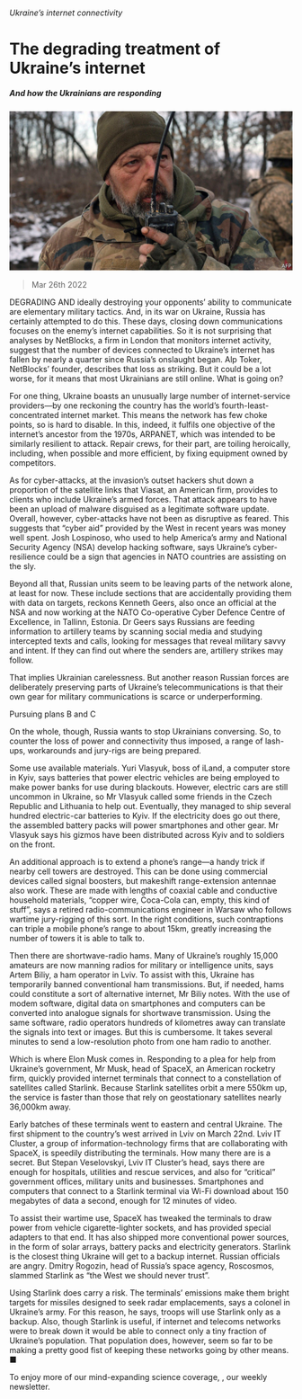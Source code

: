 ###### Ukraine’s internet connectivity

# The degrading treatment of Ukraine’s internet 

##### And how the Ukrainians are responding 

![image](images/20220326_stp501.jpg) 

> Mar 26th 2022 

DEGRADING AND ideally destroying your opponents’ ability to communicate are elementary military tactics. And, in its war on Ukraine, Russia has certainly attempted to do this. These days, closing down communications focuses on the enemy’s internet capabilities. So it is not surprising that analyses by NetBlocks, a firm in London that monitors internet activity, suggest that the number of devices connected to Ukraine’s internet has fallen by nearly a quarter since Russia’s onslaught began. Alp Toker, NetBlocks’ founder, describes that loss as striking. But it could be a lot worse, for it means that most Ukrainians are still online. What is going on?

For one thing, Ukraine boasts an unusually large number of internet-service providers—by one reckoning the country has the world’s fourth-least-concentrated internet market. This means the network has few choke points, so is hard to disable. In this, indeed, it fulfils one objective of the internet’s ancestor from the 1970s, ARPANET, which was intended to be similarly resilient to attack. Repair crews, for their part, are toiling heroically, including, when possible and more efficient, by fixing equipment owned by competitors.


As for cyber-attacks, at the invasion’s outset hackers shut down a proportion of the satellite links that Viasat, an American firm, provides to clients who include Ukraine’s armed forces. That attack appears to have been an upload of malware disguised as a legitimate software update. Overall, however, cyber-attacks have not been as disruptive as feared. This suggests that “cyber aid” provided by the West in recent years was money well spent. Josh Lospinoso, who used to help America’s army and National Security Agency (NSA) develop hacking software, says Ukraine’s cyber-resilience could be a sign that agencies in NATO countries are assisting on the sly.

Beyond all that, Russian units seem to be leaving parts of the network alone, at least for now. These include sections that are accidentally providing them with data on targets, reckons Kenneth Geers, also once an official at the NSA and now working at the NATO Co-operative Cyber Defence Centre of Excellence, in Tallinn, Estonia. Dr Geers says Russians are feeding information to artillery teams by scanning social media and studying intercepted texts and calls, looking for messages that reveal military savvy and intent. If they can find out where the senders are, artillery strikes may follow.

That implies Ukrainian carelessness. But another reason Russian forces are deliberately preserving parts of Ukraine’s telecommunications is that their own gear for military communications is scarce or underperforming.

Pursuing plans B and C

On the whole, though, Russia wants to stop Ukrainians conversing. So, to counter the loss of power and connectivity thus imposed, a range of lash-ups, workarounds and jury-rigs are being prepared.

Some use available materials. Yuri Vlasyuk, boss of iLand, a computer store in Kyiv, says batteries that power electric vehicles are being employed to make power banks for use during blackouts. However, electric cars are still uncommon in Ukraine, so Mr Vlasyuk called some friends in the Czech Republic and Lithuania to help out. Eventually, they managed to ship several hundred electric-car batteries to Kyiv. If the electricity does go out there, the assembled battery packs will power smartphones and other gear. Mr Vlasyuk says his gizmos have been distributed across Kyiv and to soldiers on the front.

An additional approach is to extend a phone’s range—a handy trick if nearby cell towers are destroyed. This can be done using commercial devices called signal boosters, but makeshift range-extension antennae also work. These are made with lengths of coaxial cable and conductive household materials, “copper wire, Coca-Cola can, empty, this kind of stuff”, says a retired radio-communications engineer in Warsaw who follows wartime jury-rigging of this sort. In the right conditions, such contraptions can triple a mobile phone’s range to about 15km, greatly increasing the number of towers it is able to talk to.

Then there are shortwave-radio hams. Many of Ukraine’s roughly 15,000 amateurs are now manning radios for military or intelligence units, says Artem Biliy, a ham operator in Lviv. To assist with this, Ukraine has temporarily banned conventional ham transmissions. But, if needed, hams could constitute a sort of alternative internet, Mr Biliy notes. With the use of modem software, digital data on smartphones and computers can be converted into analogue signals for shortwave transmission. Using the same software, radio operators hundreds of kilometres away can translate the signals into text or images. But this is cumbersome. It takes several minutes to send a low-resolution photo from one ham radio to another.

Which is where Elon Musk comes in. Responding to a plea for help from Ukraine’s government, Mr Musk, head of SpaceX, an American rocketry firm, quickly provided internet terminals that connect to a constellation of satellites called Starlink. Because Starlink satellites orbit a mere 550km up, the service is faster than those that rely on geostationary satellites nearly 36,000km away.

Early batches of these terminals went to eastern and central Ukraine. The first shipment to the country’s west arrived in Lviv on March 22nd. Lviv IT Cluster, a group of information-technology firms that are collaborating with SpaceX, is speedily distributing the terminals. How many there are is a secret. But Stepan Veselovskyi, Lviv IT Cluster’s head, says there are enough for hospitals, utilities and rescue services, and also for “critical” government offices, military units and businesses. Smartphones and computers that connect to a Starlink terminal via Wi-Fi download about 150 megabytes of data a second, enough for 12 minutes of video.

To assist their wartime use, SpaceX has tweaked the terminals to draw power from vehicle cigarette-lighter sockets, and has provided special adapters to that end. It has also shipped more conventional power sources, in the form of solar arrays, battery packs and electricity generators. Starlink is the closest thing Ukraine will get to a backup internet. Russian officials are angry. Dmitry Rogozin, head of Russia’s space agency, Roscosmos, slammed Starlink as “the West we should never trust”.

Using Starlink does carry a risk. The terminals’ emissions make them bright targets for missiles designed to seek radar emplacements, says a colonel in Ukraine’s army. For this reason, he says, troops will use Starlink only as a backup. Also, though Starlink is useful, if internet and telecoms networks were to break down it would be able to connect only a tiny fraction of Ukraine’s population. That population does, however, seem so far to be making a pretty good fist of keeping these networks going by other means. ■

To enjoy more of our mind-expanding science coverage, , our weekly newsletter.

